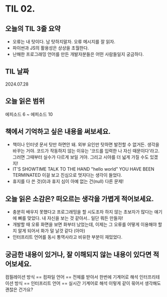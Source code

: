 # TIL 02. 


## 오늘의 TIL 3줄 요약

- 오류는 내 탓이다. 남 탓하지말자. 오류 메시지를 잘 읽자.
- 파이썬과 JS의 활용성은 상상을 초월한다.
- 난해한 프로그래밍 언어를 만든 개발자분들은 어떤 사람들일지 궁금하다.


## TIL 날짜

2024.07.28


## 오늘 읽은 범위

에피소드 6 ~ 에피소드 10


## 책에서 기억하고 싶은 내용을 써보세요.

- 책이나 인터넷 문서 탓만 하면안 돼. 외부 요인만 탓하면 발전할 수 없거든. 생각을 바꾸는 거야. 코드가
  작동하지 않는 이유는 '코드를 입력한 나 자신 때문이다'라고. 그러면 그때부터 실수가 다르게 보일 거야.
   그리고 시야를 더 넓게 가질 수도 있겠지! 
- IT'S SHOWTIME
  TALK TO THE HAND "hello world"
  YOU HAVE BEEN TERMINATED
  이걸 보고 진심으로 멋지다는 생각이 들었다.
- 휴지를 다 쓴 것(0)과 휴지 심이 아예 없는 건(null) 다른 문제!


## 오늘 읽은 소감은? 떠오르는 생각을 가볍게 적어보세요.
    
- 충분히 배우지 못했다고 프로그래밍을 할 시도조차 하지 않는 초보자가 많다는 얘기에 뼈를 맞았다.
  내 자신을 보는 것 같아서.. 일단 뭐든 만들자!
- 개발할 때 오류 화면을 보면 화부터 났었는데, 이제는 그 오류를 어떻게 이용해야 할지 알게 되어서 화가 덜 날것 같다 (아마)
- 인터프리트 언어를 동시 통역사라고 비유한 부분이 재밌었다.


## 궁금한 내용이 있거나, 잘 이해되지 않는 내용이 있다면 적어보세요.

컴필레이션 방식 == 컴파일 언어 == 전체를 받아서 한번에 기계어로 해석
인터프리테이션 방식 == 인터프리트 언어 == 실시간 기계어로 해석
이렇게 같이 묶어서 생각해도 괜찮은 건가요?

